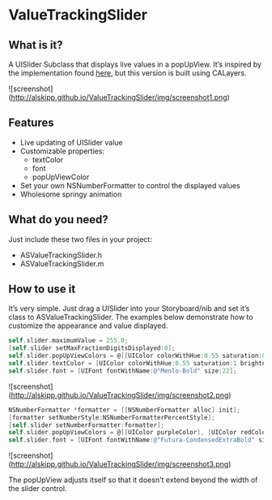 ValueTrackingSlider
========

What is it?
---

A UISlider Subclass that displays live values in a popUpView. It’s inspired by the implementation found [here](https://github.com/mneuwert/iOS-Custom-Controls), but this version is built using CALayers.

![screenshot] (http://alskipp.github.io/ValueTrackingSlider/img/screenshot1.png)

Features
---

* Live updating of UISlider value
* Customizable properties:
  * textColor
  * font
  * popUpViewColor
* Set your own NSNumberFormatter to control the displayed values
* Wholesome springy animation


What do you need?
---

Just include these two files in your project:

* ASValueTrackingSlider.h
* ASValueTrackingSlider.m

How to use it
---

It’s very simple. Just drag a UISlider into your Storyboard/nib and set it’s class to ASValueTrackingSlider.
The examples below demonstrate how to customize the appearance and value displayed.

```objective-c
self.slider.maximumValue = 255.0;
[self.slider setMaxFractionDigitsDisplayed:0];
self.slider.popUpViewColors = @[[UIColor colorWithHue:0.55 saturation:0.5 brightness:0.9 alpha:0.8]];
self.slider.textColor = [UIColor colorWithHue:0.55 saturation:1 brightness:0.4 alpha:1];
self.slider.font = [UIFont fontWithName:@"Menlo-Bold" size:22];
```

![screenshot] (http://alskipp.github.io/ValueTrackingSlider/img/screenshot2.png)


```objective-c
NSNumberFormatter *formatter = [[NSNumberFormatter alloc] init];
[formatter setNumberStyle:NSNumberFormatterPercentStyle];
[self.slider setNumberFormatter:formatter];
self.slider.popUpViewColors = @[[UIColor purpleColor], [UIColor redColor], [UIColor orangeColor]];
self.slider.font = [UIFont fontWithName:@"Futura-CondensedExtraBold" size:26];
```

![screenshot] (http://alskipp.github.io/ValueTrackingSlider/img/screenshot3.png)

The popUpView adjusts itself so that it doesn't extend beyond the width of the slider control.